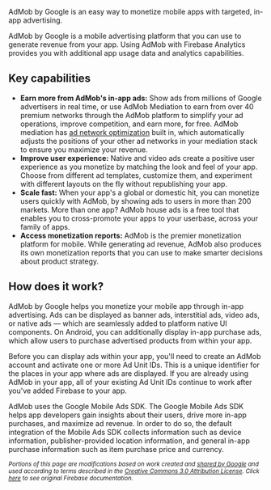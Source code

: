 AdMob by Google is an easy way to monetize mobile apps with targeted, in-app advertising.

AdMob by Google is a mobile advertising platform that you can use to generate revenue from your app. Using AdMob with Firebase Analytics provides you with additional app usage data and analytics capabilities.

## Key capabilities

* **Earn more from AdMob's in-app ads:** Show ads from millions of Google advertisers in real time, or use AdMob Mediation to earn from over 40 premium networks through the AdMob platform to simplify your ad operations, improve competition, and earn more, for free. AdMob mediation has [ad network optimization](https://support.google.com/admob/answer/3379794) built in, which automatically adjusts the positions of your other ad networks in your mediation stack to ensure you maximize your revenue.
* **Improve user experience:** Native and video ads create a positive user experience as you monetize by matching the look and feel of your app. Choose from different ad templates, customize them, and experiment with different layouts on the fly without republishing your app.
* **Scale fast:** When your app's a global or domestic hit, you can monetize users quickly with AdMob, by showing ads to users in more than 200 markets. More than one app? AdMob house ads is a free tool that enables you to cross-promote your apps to your userbase, across your family of apps.
* **Access monetization reports:** AdMob is the premier monetization platform for mobile. While generating ad revenue, AdMob also produces its own monetization reports that you can use to make smarter decisions about product strategy.

## How does it work?

AdMob by Google helps you monetize your mobile app through in-app advertising. Ads can be displayed as banner ads, interstitial ads, video ads, or native ads — which are seamlessly added to platform native UI components. On Android, you can additionally display in-app purchase ads, which allow users to purchase advertised products from within your app.

Before you can display ads within your app, you'll need to create an AdMob account and activate one or more Ad Unit IDs. This is a unique identifier for the places in your app where ads are displayed. If you are already using AdMob in your app, all of your existing Ad Unit IDs continue to work after you've added Firebase to your app.

AdMob uses the Google Mobile Ads SDK. The Google Mobile Ads SDK helps app developers gain insights about their users, drive more in-app purchases, and maximize ad revenue. In order to do so, the default integration of the Mobile Ads SDK collects information such as device information, publisher-provided location information, and general in-app purchase information such as item purchase price and currency.

<sub>_Portions of this page are modifications based on work created and [shared by Google](https://developers.google.com/readme/policies/) and used according to terms described in the [Creative Commons 3.0 Attribution License](http://creativecommons.org/licenses/by/3.0/). Click [here](https://firebase.google.com/docs/admob/) to see original Firebase documentation._</sub>